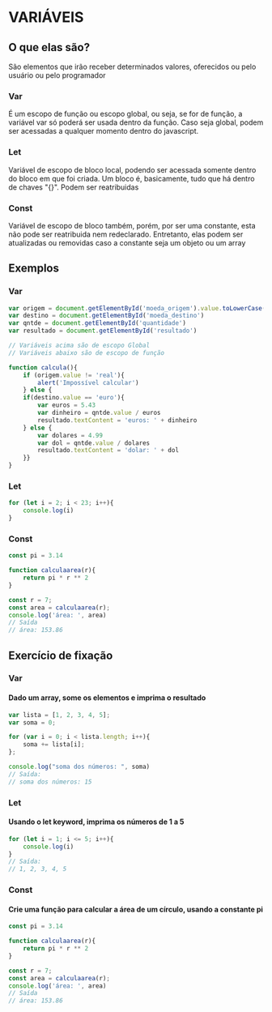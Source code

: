 <h1>VARIÁVEIS</h1>

## O que elas são?
São elementos que irão receber determinados valores, oferecidos ou pelo usuário ou pelo programador

### Var
É um escopo de função ou escopo global, ou seja, se for de função, a variável var só poderá ser usada dentro da função. Caso seja global, podem ser acessadas a qualquer momento dentro do javascript.

### Let
Variável de escopo de bloco local, podendo ser acessada somente dentro do bloco em que foi criada. Um bloco é, basicamente, tudo que há dentro de chaves "{}". Podem ser reatribuidas

### Const
Variável de escopo de bloco também, porém, por ser uma constante, esta não pode ser reatribuida nem redeclarado. Entretanto, elas podem ser atualizadas ou removidas caso a constante seja um objeto ou um array 

## Exemplos

### Var
``` javascript
var origem = document.getElementById('moeda_origem').value.toLowerCase()
var destino = document.getElementById('moeda_destino')
var qntde = document.getElementById('quantidade')
var resultado = document.getElementById('resultado')

// Variáveis acima são de escopo Global
// Variáveis abaixo são de escopo de função

function calcula(){
    if (origem.value != 'real'){
        alert('Impossível calcular')
    } else { 
    if(destino.value == 'euro'){
        var euros = 5.43
        var dinheiro = qntde.value / euros
        resultado.textContent = 'euros: ' + dinheiro
    } else {
        var dolares = 4.99
        var dol = qntde.value / dolares
        resultado.textContent = 'dolar: ' + dol
    }}
}
 ``` 

### Let
``` javascript
for (let i = 2; i < 23; i++){
    console.log(i)
}
``` 

### Const
``` javascript
const pi = 3.14

function calculaarea(r){
    return pi * r ** 2
}

const r = 7;
const area = calculaarea(r);
console.log('área: ', area)
// Saída
// área: 153.86 
``` 

## Exercício de fixação

### Var
 
#### Dado um array, some os elementos e imprima o resultado

``` javascript
var lista = [1, 2, 3, 4, 5];
var soma = 0;

for (var i = 0; i < lista.length; i++){
    soma += lista[i];
};

console.log("soma dos números: ", soma)
// Saída:
// soma dos números: 15
```

### Let

#### Usando o let keyword, imprima os números de 1 a 5
``` javascript
for (let i = 1; i <= 5; i++){
    console.log(i)
}
// Saída:
// 1, 2, 3, 4, 5
```

### Const

#### Crie uma função para calcular a área de um círculo, usando a constante pi
``` javascript
const pi = 3.14

function calculaarea(r){
    return pi * r ** 2
}

const r = 7;
const area = calculaarea(r);
console.log('área: ', area)
// Saída
// área: 153.86 
```
